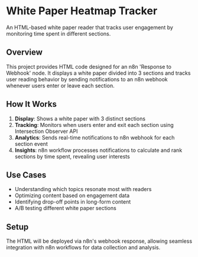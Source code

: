 # White Paper Heatmap Tracker

An HTML-based white paper reader that tracks user engagement by monitoring time spent in different sections.

## Overview

This project provides HTML code designed for an n8n 'Response to Webhook' node. It displays a white paper divided into 3 sections and tracks user reading behavior by sending notifications to an n8n webhook whenever users enter or leave each section.

## How It Works

1. **Display**: Shows a white paper with 3 distinct sections
2. **Tracking**: Monitors when users enter and exit each section using Intersection Observer API
3. **Analytics**: Sends real-time notifications to n8n webhook for each section event
4. **Insights**: n8n workflow processes notifications to calculate and rank sections by time spent, revealing user interests

## Use Cases

- Understanding which topics resonate most with readers
- Optimizing content based on engagement data
- Identifying drop-off points in long-form content
- A/B testing different white paper sections

## Setup

The HTML will be deployed via n8n's webhook response, allowing seamless integration with n8n workflows for data collection and analysis.
